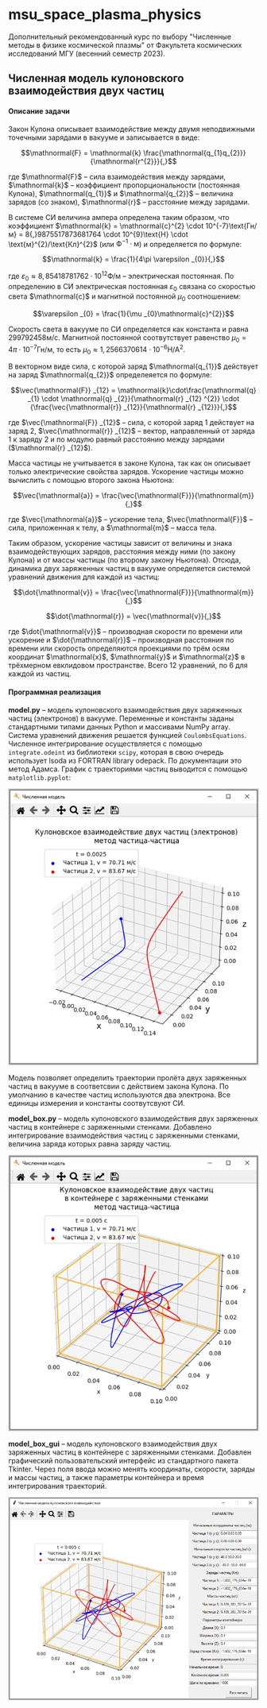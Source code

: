 # msu_space_plasma_physics

Дополнительный рекомендованный курс по выбору "Численные методы в физике космической плазмы" от Факультета космических исследований МГУ (весенний семестр 2023).

## Численная модель кулоновского взаимодействия двух частиц

#### Описание задачи

Закон Кулона описывает взаимодействие между двумя неподвижными точечными зарядами в вакууме и записывается в виде:

$$\mathnormal{F} = \mathnormal{k} \frac{\mathnormal{q_{1}q_{2}}}{\mathnormal{r^{2}}}{,}$$

где $\mathnormal{F}$ – сила взаимодействия между зарядами, $\mathnormal{k}$ – коэффициент пропорциональности (постоянная Кулона), $\mathnormal{q_{1}}$ и $\mathnormal{q_{2}}$ – величина зарядов (со знаком), $\mathnormal{r}$ – расстояние между зарядами.

В системе СИ величина ампера определена таким образом, что коэффициент $\mathnormal{k} = \mathnormal{c}^{2} \cdot 10^{-7}\text{Гн/м} = 8{,}9875517873681764 \cdot 10^{9}\text{Н} \cdot \text{м}^{2}/\text{Кл}^{2}$ (или $\text{Ф}^{-1} \cdot \text{м}$) и определяется по формуле:

$$\mathnormal{k} = \frac{1}{4\pi \varepsilon _{0}}{,}$$

где $\varepsilon _{0} \approx 8{,}85418781762 \cdot 10^{12} \text{Ф/м}$ – электрическая постоянная. По определению в СИ электрическая постоянная $\varepsilon _{0}$ связана со скоростью света $\mathnormal{c}$ и магнитной постоянной $\mu _{0}$ соотношением:

$$\varepsilon _{0} = \frac{1}{\mu _{0}\mathnormal{c}^{2}}$$

Скорость света в вакууме по СИ определяется как константа и равна $299792458 \text{м/с}$. Магнитной постоянной соотвутствует равенство $\mu _{0} = 4 \pi \cdot 10^{-7}\text{Гн/м}$, то есть $\mu _{0} \approx 1{,}2566370614 \cdot 10^{-6}\text{Н/А}^{2}$.

В векторном виде сила, с которой заряд $\mathnormal{q_{1}}$ действует на заряд $\mathnormal{q_{2}}$ определеяется по формуле:

$$\vec{\mathnormal{F}} _{12} = \mathnormal{k}\cdot\frac{\mathnormal{q} _{1} \cdot \mathnormal{q} _{2}}{\mathnormal{r} _{12} ^{2}} \cdot {\frac{\vec{\mathnormal{r}} _{12}}{\mathnormal{r} _{12}}}{,}$$

где $\vec{\mathnormal{F}} _{12}$ – сила, с которой заряд 1 действует на заряд 2, $\vec{\mathnormal{r}} _{12}$ –  вектор, направленный от заряда 1 к заряду 2 и по модулю равный расстоянию между зарядами ($\mathnormal{r} _{12}$). 

Масса частицы не учитывается в законе Кулона, так как он описывает только электрические свойства зарядов. Ускорение частицы можно вычислить с помощью второго закона Ньютона:

$$\vec{\mathnormal{a}} = \frac{\vec{\mathnormal{F}}}{\mathnormal{m}}{,}$$

где $\vec{\mathnormal{a}}$ – ускорение тела, $\vec{\mathnormal{F}}$ – сила, приложенная к телу, а $\mathnormal{m}$ – масса тела.

Таким образом, ускорение частицы зависит от величины и знака взаимодействующих зарядов, расстояния между ними (по закону Кулона) и от массы частицы (по второму закону Ньютона). Отсюда, динамика двух заряженных частиц в вакууме определяется системой уравнений движения для каждой из частиц:

$$\dot{\mathnormal{v}} = \frac{\vec{\mathnormal{F}}}{\mathnormal{m}}{,}$$

$$\dot{\mathnormal{r}} = \vec{\mathnormal{v}}{,}$$

где $\dot{\mathnormal{v}}$ – производная скорости по времени или ускорение и $\dot{\mathnormal{r}}$ – производная расстояния по времени или скорость определяются проекциями по трём осям координат $\mathnormal{x}$, $\mathnormal{y}$ и $\mathnormal{z}$ в трёхмерном евклидовом пространстве. Всего 12 уравнений, по 6 для каждой из частиц.

#### Программная реализация

**model.py** – модель кулоновского взаимодействия двух заряженных частиц (электронов) в вакууме. Переменные и константы заданы стандартными типами данных Python и массивами NumPy array. Система уравнений движения решается функцией `CoulombsEquations`. Численное интегрирование осуществляется с помощью `integrate.odeint` из библиотеки `scipy`, которая в свою очередь использует lsoda из FORTRAN library odepack. По документации это метод Адамса. График с траекториями частиц выводится с помощью `matplotlib.pyplot`:

![Скриншот model.py](/images/screen_model.jpg "Траектории движения двух электронов")

Модель позволяет определить траектории пролёта двух заряженных частиц в вакууме в соответсвии с действием закона Кулона. По умолчанию в качестве частиц используются два электрона. Все единицы измерения и константы соотвутсвуют СИ.

**model_box.py** – модель кулоновского взаимодействия двух заряженных частиц в контейнере с заряженными стенками. Добавлено интегрирование взаимодействия частиц с заряженными стенками, величина заряда которых равна заряду частиц.

![Скриншот model_box.py](/images/screen_model_box.jpg "Траектории движения двух частиц в контейнере с заряженными стенками")

**model_box_gui** – модель кулоновского взаимодействия двух заряженных частиц в контейнере с заряженными стенками. Добавлен графический пользовательский интерфейс из стандартного пакета Tkinter. Через поля ввода можно менять координаты, скорости, заряды и массы частиц, а также параметры контейнера и время интегрирования траекторий.

![Скриншот model_box_gui.py](/images/screen_model_box_gui.jpg "")